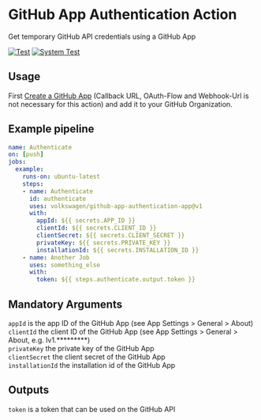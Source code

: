 # GitHub App Authentication Action
Get temporary GitHub API credentials using a GitHub App

[![Test](https://github.com/volkswagen/github-app-authentication-action/actions/workflows/test.yml/badge.svg)](https://github.com/volkswagen/github-app-authentication-action/actions/workflows/test.yml)
[![System Test](https://github.com/volkswagen/github-app-authentication-action/actions/workflows/automerge.yml/badge.svg)](https://github.com/volkswagen/github-app-authentication-action/actions/workflows/automerge.yml)

## Usage

First [Create a GitHub App](https://docs.github.com/en/developers/apps/building-github-apps/creating-a-github-app) (Callback URL, OAuth-Flow and Webhook-Url is not necessary for this action) and add it to your GitHub Organization.

## Example pipeline
```yaml
name: Authenticate
on: [push]
jobs:
  example:
    runs-on: ubuntu-latest
    steps:
    - name: Authenticate
      id: authenticate
      uses: volkswagen/github-app-authentication-app@v1
      with:
        appId: ${{ secrets.APP_ID }}
        clientId: ${{ secrets.CLIENT_ID }}
        clientSecret: ${{ secrets.CLIENT_SECRET }}
        privateKey: ${{ secrets.PRIVATE_KEY }}
        installationId: ${{ secrets.INSTALLATION_ID }}
    - name: Another Job 
      uses: something_else
      with:
        token: ${{ steps.authenticate.output.token }}
```

## Mandatory Arguments

`appId` is the app ID of the GitHub App (see App Settings > General > About)  
`clientId` the client ID of the GitHub App (see App Settings > General > About, e.g. Iv1.*********)  
`privateKey` the private key of the GitHub App  
`clientSecret` the client secret of the GitHub App  
`installationId` the installation id of the GitHub App  

## Outputs

`token` is a token that can be used on the GitHub API 

